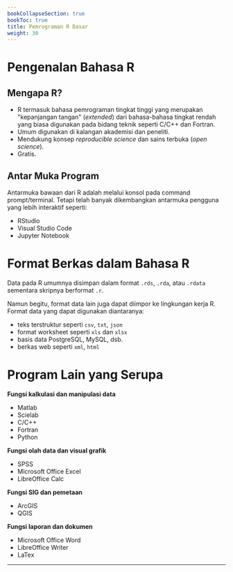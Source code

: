 ```yaml
---
bookCollapseSection: true
bookToc: true
title: Pemrograman R Dasar
weight: 30
---
```


# Pengenalan Bahasa R

## Mengapa R?

- R termasuk bahasa pemrograman tingkat tinggi yang merupakan "kepanjangan tangan" (_extended_) dari bahasa-bahasa tingkat rendah yang biasa digunakan pada bidang teknik seperti C/C++ dan Fortran.
- Umum digunakan di kalangan akademisi dan peneliti.
- Mendukung konsep _reproducible science_ dan sains terbuka (_open science_).
- Gratis.

## Antar Muka Program

Antarmuka bawaan dari R adalah melalui konsol pada command prompt/terminal. Tetapi telah banyak dikembangkan antarmuka pengguna yang lebih interaktif seperti:

- RStudio
- Visual Studio Code
- Jupyter Notebook

# Format Berkas dalam Bahasa R

Data pada R umumnya disimpan dalam format `.rds`, `.rda`, atau `.rdata` sementara skripnya berformat `.r`.

Namun begitu, format data lain juga dapat diimpor ke lingkungan kerja R. Format data yang dapat digunakan diantaranya:

- teks terstruktur seperti `csv`, `txt`, `json`
- format worksheet seperti `xls` dan `xlsx`
- basis data PostgreSQL, MySQL, dsb.
- berkas web seperti `xml`, `html`

# Program Lain yang Serupa

**Fungsi kalkulasi dan manipulasi data**

- Matlab
- Scielab
- C/C++
- Fortran
- Python

**Fungsi olah data dan visual grafik**

- SPSS
- Microsoft Office Excel
- LibreOffice Calc

**Fungsi SIG dan pemetaan**

- ArcGIS
- QGIS

**Fungsi laporan dan dokumen**

- Microsoft Office Word
- LibreOffice Writer
- LaTex

-----